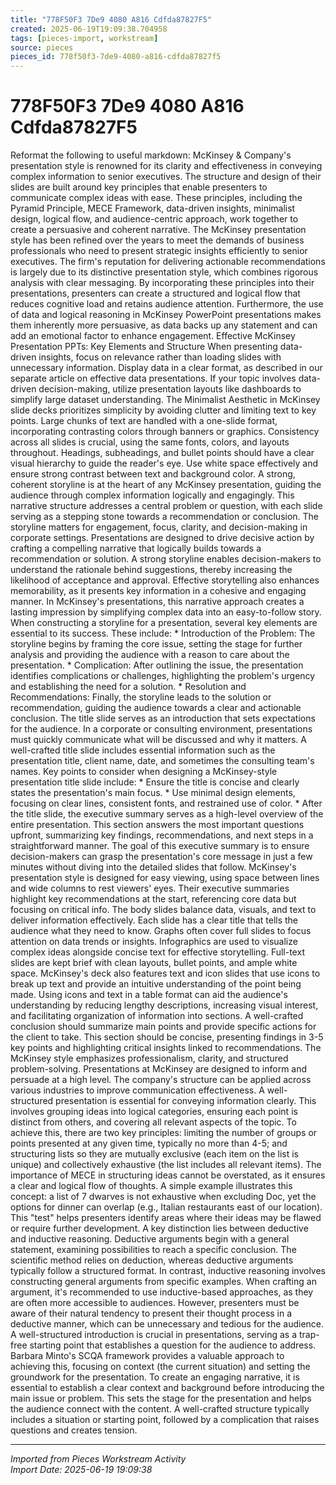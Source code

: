 ```yaml
---
title: "778F50F3 7De9 4080 A816 Cdfda87827F5"
created: 2025-06-19T19:09:38.704958
tags: [pieces-import, workstream]
source: pieces
pieces_id: 778f50f3-7de9-4080-a816-cdfda87827f5
---
```


# 778F50F3 7De9 4080 A816 Cdfda87827F5

Reformat the following to useful markdown: McKinsey & Company's presentation style is renowned for its clarity and effectiveness in conveying complex information to senior executives. The structure and design of their slides are built around key principles that enable presenters to communicate complex ideas with ease. These principles, including the Pyramid Principle, MECE Framework,
data-driven insights, minimalist design, logical flow, and audience-centric approach, work together to create a persuasive and coherent narrative. The McKinsey presentation style has been refined over the years to meet the demands of business professionals who need to present strategic insights efficiently to senior executives. The firm's reputation
for delivering actionable recommendations is largely due to its distinctive presentation style, which combines rigorous analysis with clear messaging. By incorporating these principles into their presentations, presenters can create a structured and logical flow that reduces cognitive load and retains audience attention. Furthermore, the use of data
and logical reasoning in McKinsey PowerPoint presentations makes them inherently more persuasive, as data backs up any statement and can add an emotional factor to enhance engagement. Effective McKinsey Presentation PPTs: Key Elements and Structure When presenting data-driven insights, focus on relevance rather than loading slides with
unnecessary information. Display data in a clear format, as described in our separate article on effective data presentations. If your topic involves data-driven decision-making, utilize presentation layouts like dashboards to simplify large dataset understanding. The Minimalist Aesthetic in McKinsey slide decks prioritizes simplicity by avoiding clutter
and limiting text to key points. Large chunks of text are handled with a one-slide format, incorporating contrasting colors through banners or graphics. Consistency across all slides is crucial, using the same fonts, colors, and layouts throughout. Headings, subheadings, and bullet points should have a clear visual hierarchy to guide the reader's eye.
Use white space effectively and ensure strong contrast between text and background color. A strong, coherent storyline is at the heart of any McKinsey presentation, guiding the audience through complex information logically and engagingly. This narrative structure addresses a central problem or question, with each slide serving as a stepping stone
towards a recommendation or conclusion. The storyline matters for engagement, focus, clarity, and decision-making in corporate settings. Presentations are designed to drive decisive action by crafting a compelling narrative that logically builds towards a recommendation or solution. A strong storyline enables decision-makers to understand the
rationale behind suggestions, thereby increasing the likelihood of acceptance and approval. Effective storytelling also enhances memorability, as it presents key information in a cohesive and engaging manner. In McKinsey's presentations, this narrative approach creates a lasting impression by simplifying complex data into an easy-to-follow story.
When constructing a storyline for a presentation, several key elements are essential to its success. These include: * Introduction of the Problem: The storyline begins by framing the core issue, setting the stage for further analysis and providing the audience with a reason to care about the presentation. * Complication: After outlining the issue, the
presentation identifies complications or challenges, highlighting the problem's urgency and establishing the need for a solution. * Resolution and Recommendations: Finally, the storyline leads to the solution or recommendation, guiding the audience towards a clear and actionable conclusion. The title slide serves as an introduction that sets
expectations for the audience. In a corporate or consulting environment, presentations must quickly communicate what will be discussed and why it matters. A well-crafted title slide includes essential information such as the presentation title, client name, date, and sometimes the consulting team's names. Key points to consider when designing a
McKinsey-style presentation title slide include: * Ensure the title is concise and clearly states the presentation's main focus. * Use minimal design elements, focusing on clear lines, consistent fonts, and restrained use of color. * After the title slide, the executive summary serves as a high-level overview of the entire presentation. This section answers
the most important questions upfront, summarizing key findings, recommendations, and next steps in a straightforward manner. The goal of this executive summary is to ensure decision-makers can grasp the presentation's core message in just a few minutes without diving into the detailed slides that follow. McKinsey's presentation style is designed
for easy viewing, using space between lines and wide columns to rest viewers' eyes. Their executive summaries highlight key recommendations at the start, referencing core data but focusing on critical info. The body slides balance data, visuals, and text to deliver information effectively. Each slide has a clear title that tells the audience what they
need to know. Graphs often cover full slides to focus attention on data trends or insights. Infographics are used to visualize complex ideas alongside concise text for effective storytelling. Full-text slides are kept brief with clean layouts, bullet points, and ample white space. McKinsey's deck also features text and icon slides that use icons to break up
text and provide an intuitive understanding of the point being made. Using icons and text in a table format can aid the audience's understanding by reducing lengthy descriptions, increasing visual interest, and facilitating organization of information into sections. A well-crafted conclusion should summarize main points and provide specific actions for
the client to take. This section should be concise, presenting findings in 3-5 key points and highlighting critical insights linked to recommendations. The McKinsey style emphasizes professionalism, clarity, and structured problem-solving. Presentations at McKinsey are designed to inform and persuade at a high level. The company's structure can be
applied across various industries to improve communication effectiveness. A well-structured presentation is essential for conveying information clearly. This involves grouping ideas into logical categories, ensuring each point is distinct from others, and covering all relevant aspects of the topic. To achieve this, there are two key principles: limiting the
number of groups or points presented at any given time, typically no more than 4-5; and structuring lists so they are mutually exclusive (each item on the list is unique) and collectively exhaustive (the list includes all relevant items). The importance of MECE in structuring ideas cannot be overstated, as it ensures a clear and logical flow of thoughts. A
simple example illustrates this concept: a list of 7 dwarves is not exhaustive when excluding Doc, yet the options for dinner can overlap (e.g., Italian restaurants east of our location). This "test" helps presenters identify areas where their ideas may be flawed or require further development. A key distinction lies between deductive and inductive
reasoning. Deductive arguments begin with a general statement, examining possibilities to reach a specific conclusion. The scientific method relies on deduction, whereas deductive arguments typically follow a structured format. In contrast, inductive reasoning involves constructing general arguments from specific examples. When crafting an
argument, it's recommended to use inductive-based approaches, as they are often more accessible to audiences. However, presenters must be aware of their natural tendency to present their thought process in a deductive manner, which can be unnecessary and tedious for the audience. A well-structured introduction is crucial in presentations,
serving as a trap-free starting point that establishes a question for the audience to address. Barbara Minto's SCQA framework provides a valuable approach to achieving this, focusing on context (the current situation) and setting the groundwork for the presentation. To create an engaging narrative, it is essential to establish a clear context and
background before introducing the main issue or problem. This sets the stage for the presentation and helps the audience connect with the content. A well-crafted structure typically includes a situation or starting point, followed by a complication that raises questions and creates tension.

---
*Imported from Pieces Workstream Activity*  
*Import Date: 2025-06-19 19:09:38*
